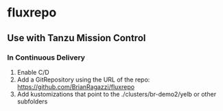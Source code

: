 # fluxrepo



## Use with Tanzu Mission Control

### In Continuous Delivery
1. Enable C/D
2. Add a GitRepository using the URL of the repo: https://github.com/BrianRagazzi/fluxrepo
3. Add kustomizations that point to the ./clusters/br-demo2/yelb or other subfolders
